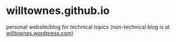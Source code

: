 willtownes.github.io
====================

personal website/blog for technical topics (non-technical blog is at [willtownes.wordpress.com](http://willtownes.wordpress.com))
